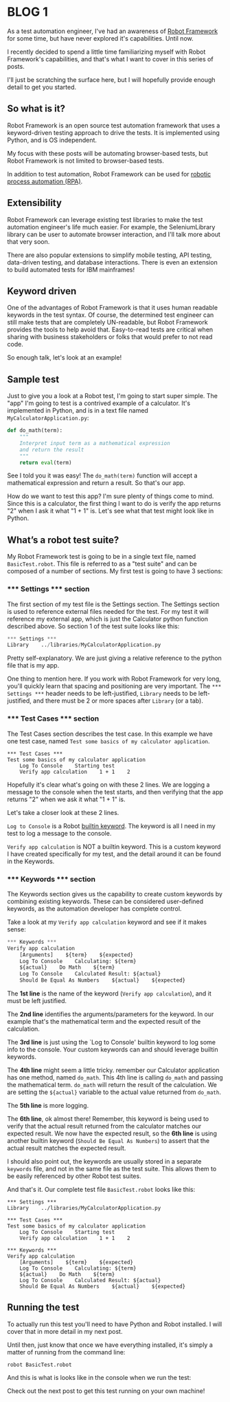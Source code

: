 # BLOG 1

As a test automation engineer, I've had an awareness of [Robot Framework](http://robotframework.org/) for some time, but have never explored it's capabilities.  Until now.  

I recently decided to spend a little time familiarizing myself with Robot Framework's capabilities, and that's what I want to cover in this series of posts.

I'll just be scratching the surface here, but I will hopefully provide enough detail to get you started.

## So what is it?
Robot Framework is an open source test automation framework that uses a keyword-driven testing approach to drive the tests.  It is implemented using Python, and is OS independent.  

My focus with these posts will be automating browser-based tests, but Robot Framework is not limited to browser-based tests.   

In addition to test automation, Robot Framework can be used for [robotic process automation (RPA)](https://robotframework.org/rpa/).

## Extensibility
Robot Framework can leverage existing test libraries to make the test automation engineer's life much easier.  For example, the SeleniumLibrary library can be user to automate browser interaction, and I'll talk more about that very soon.  

There are also popular extensions to simplify mobile testing, API testing, data-driven testing, and database interactions.  There is even an extension to build automated tests for IBM mainframes!

## Keyword driven
One of the advantages of Robot Framework is that it uses human readable keywords in the test syntax.  Of course, the determined test engineer can still make tests that are completely UN-readable, but Robot Framework provides the tools to help avoid that.  Easy-to-read tests are critical when sharing with business stakeholders or folks that would prefer to not read code.

So enough talk, let's look at an example!

## Sample test
Just to give you a look at a Robot test, I'm going to start super simple.  The "app" I'm going to test is a contrived example of a calculator.  It's implemented in Python, and is in a text file named `MyCalculatorApplication.py`:
```python
def do_math(term):
    """
    Interpret input term as a mathematical expression
    and return the result
    """
    return eval(term)
```

See I told you it was easy!  The `do_math(term)` function will accept a mathematical expression and return a result. So that's our app.  

How do we want to test this app?  I'm sure plenty of things come to mind.  Since this is a calculator, the first thing I want to do is verify the app returns "2" when I ask it what "1 + 1" is.  Let's see what that test might look like in Python.

## What’s a robot test suite?
My Robot Framework test is going to be in a single text file, named `BasicTest.robot`.  This file is referred to as a "test suite" and can be composed of a number of sections.  My first test is going to have 3 sections:

### *** Settings *** section
The first section of my test file is the Settings section.  The Settings section is used to reference external files needed for the test.  For my test it will reference my external app, which is just the Calculator python function described above.  So section 1 of the test suite  looks like this:
```python
*** Settings ***
Library    ../libraries/MyCalculatorApplication.py
```

Pretty self-explanatory.  We are just giving a relative reference to the python file that is my app.

One thing to mention here.  If you work with Robot Framework for very long, you'll quickly learn that spacing and positioning are very important.  The `*** Settings ***` header needs to be left-justified, `Library` needs to be left-justified, and there must be 2 or more spaces after `Library` (or a tab). 

### *** Test Cases *** section
The Test Cases section describes the test case.  In this example we have one test case, named `Test some basics of my calculator application`.
```
*** Test Cases ***
Test some basics of my calculator application
    Log To Console    Starting test
    Verify app calculation    1 + 1    2
```
Hopefully it's clear what's going on with these 2 lines.  We are logging a message to the console when the test starts, and then verifying that the app returns "2" when we ask it what "1 + 1" is.  

Let's take a closer look at these 2 lines. 

`Log to Console` is a Robot [builtin keyword](https://robotframework.org/robotframework/latest/libraries/BuiltIn.html).  The keyword is all I need in my test to log a message to the console.

`Verify app calculation` is NOT a builtin keyword.  This is a custom keyword I have created specifically for my test, and the detail around it can be found in the Keywords.

### *** Keywords *** section
The Keywords section gives us the capability to create custom keywords by combining existing keywords.  These can be considered user-defined keywords, as the automation developer has complete control.

Take a look at my `Verify app calculation` keyword and see if it makes sense:
```python
*** Keywords ***
Verify app calculation 
    [Arguments]    ${term}    ${expected}
    Log To Console    Calculating: ${term}
    ${actual}    Do Math    ${term}
    Log To Console    Calculated Result: ${actual}
    Should Be Equal As Numbers    ${actual}    ${expected}
```

The **1st line** is the name of the keyword (`Verify app calculation`), and it must be left justified.

The **2nd line** identifies the arguments/parameters for the keyword.  In our example that's the mathematical term and the expected result of the calculation.

The **3rd line** is just using the `Log to Console' builtin keyword to log some info to the console.  Your custom keywords can and should leverage builtin keywords.

The **4th line** might seem a little tricky.  remember our Calculator application has one method, named `do_math`.  This 4th line is calling `do_math` and passing the mathematical term.  `do_math` will return the  result of the calculation.  We are setting the `${actual}` variable to the actual value returned from `do_math`.

The **5th line** is more logging.

The **6th line**, ok almost there!  Remember, this keyword is being used to verify that the actual result returned from the calculator matches our expected result.  We now have the expected result, so the **6th line** is using another builtin keyword (`Should Be Equal As Numbers`) to assert that the actual result matches the expected result.

I should also point out, the keywords are usually stored in a separate `keywords` file, and not in the same file as the test suite.  This allows them to be easily referenced by other Robot test suites.  

And that's it.  Our complete test file `BasicTest.robot` looks like this:
```
*** Settings ***
Library    ../libraries/MyCalculatorApplication.py

*** Test Cases ***
Test some basics of my calculator application
    Log To Console    Starting test
    Verify app calculation    1 + 1    2

*** Keywords ***
Verify app calculation 
    [Arguments]    ${term}    ${expected}
    Log To Console    Calculating: ${term}
    ${actual}    Do Math    ${term}
    Log To Console    Calculated Result: ${actual}
    Should Be Equal As Numbers    ${actual}    ${expected}
```
## Running the test
To actually run this test you'll need to have Python and Robot installed.  I will cover that in more detail in my next post.

Until then, just know that once we have everything installed, it's simply a matter of running from the command line:
```
robot BasicTest.robot
```

And this is what is looks like in the console when we run the test:


Check out the next post to get this test running on your own machine!
